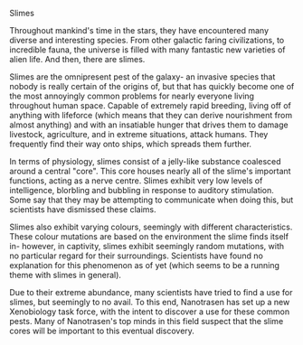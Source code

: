 Slimes

Throughout mankind's time in the stars, they have encountered many diverse and interesting species. From other galactic faring civilizations, to incredible fauna, the universe is filled with many fantastic new varieties of alien life. And then, there are slimes.

Slimes are the omnipresent pest of the galaxy- an invasive species that nobody is really certain of the origins of, but that has quickly become one of the most annoyingly common problems for nearly everyone living throughout human space. Capable of extremely rapid breeding, living off of anything with lifeforce (which means that they can derive nourishment from almost anything) and with an insatiable hunger that drives them to damage livestock, agriculture, and in extreme situations, attack humans. They frequently find their way onto ships, which spreads them further.

In terms of physiology, slimes consist of a jelly-like substance coalesced around a central "core". This core houses nearly all of the slime's important functions, acting as a nerve centre. Slimes exhibit very low levels of intelligence, blorbling and bubbling in response to auditory stimulation. Some say that they may be attempting to communicate when doing this, but scientists have dismissed these claims.

Slimes also exhibit varying colours, seemingly with different characteristics. These colour mutations are based on the environment the slime finds itself in- however, in captivity, slimes exhibit seemingly random mutations, with no particular regard for their surroundings. Scientists have found no explanation for this phenomenon as of yet (which seems to be a running theme with slimes in general).

Due to their extreme abundance, many scientists have tried to find a use for slimes, but seemingly to no avail. To this end, Nanotrasen has set up a new Xenobiology task force, with the intent to discover a use for these common pests. Many of Nanotrasen's top minds in this field suspect that the slime cores will be important to this eventual discovery.